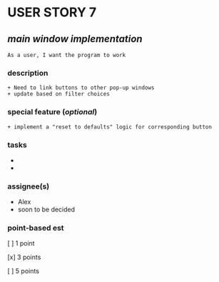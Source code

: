 # USER STORY 7

## *main window implementation*
    As a user, I want the program to work

### description
    + Need to link buttons to other pop-up windows
    + update based on filter choices

### special feature (*optional*)
    + implement a "reset to defaults" logic for corresponding button

### tasks
+ 
+

### assignee(s)
+ Alex
+ soon to be decided

### point-based est
[ ] 1 point

[x] 3 points

[ ] 5 points
